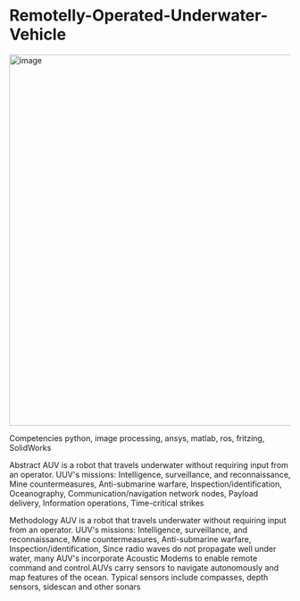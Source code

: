 # Remotelly-Operated-Underwater-Vehicle

<img width="665" alt="image" src="https://github.com/erdemerbaba/Remotelly-Operated-Underwater-Vehicle/assets/57148700/e0f71155-0ea4-4cf7-9797-852286262ef0">

Competencies
python, image processing, ansys, matlab, ros, fritzing, SolidWorks

Abstract
AUV is a robot that travels underwater without requiring input from an operator.  UUV's missions: Intelligence, surveillance, and reconnaissance, Mine countermeasures, Anti-submarine warfare, Inspection/identification, Oceanography, Communication/navigation network nodes, Payload delivery, Information operations, Time-critical strikes

Methodology
AUV is a robot that travels underwater without requiring input from an operator.  UUV's missions: Intelligence, surveillance, and reconnaissance, Mine countermeasures, Anti-submarine warfare, Inspection/identification, Since radio waves do not propagate well under water, many AUV's incorporate Acoustic Modems to enable remote command and control.AUVs carry sensors to navigate autonomously and map features of the ocean. Typical sensors include compasses, depth sensors, sidescan and other sonars
